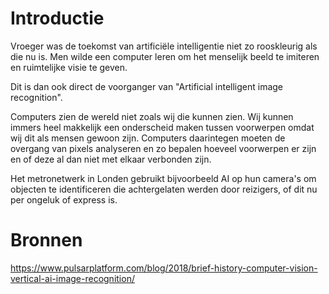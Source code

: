 # Introductie

Vroeger was de toekomst van artificiële intelligentie niet zo rooskleurig als die nu is.
Men wilde een computer leren om het menselijk beeld te imiteren en ruimtelijke visie te geven.

Dit is dan ook direct de voorganger van "Artificial intelligent image recognition".

Computers zien de wereld niet zoals wij die kunnen zien. Wij kunnen immers heel makkelijk een onderscheid maken tussen voorwerpen
omdat wij dit als mensen gewoon zijn. Computers daarintegen moeten de overgang van pixels analyseren en zo bepalen
hoeveel voorwerpen er zijn en of deze al dan niet met elkaar verbonden zijn.

Het metronetwerk in Londen gebruikt bijvoorbeeld AI op hun camera's om objecten te identificeren
die achtergelaten werden door reizigers, of dit nu per ongeluk of express is.

# Bronnen

https://www.pulsarplatform.com/blog/2018/brief-history-computer-vision-vertical-ai-image-recognition/